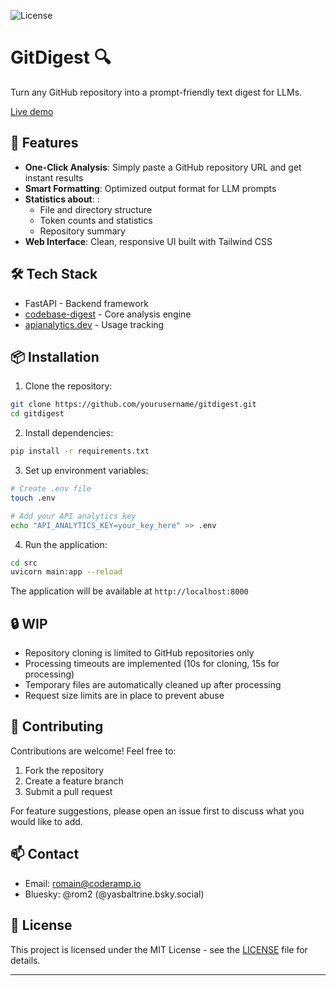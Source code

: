 ![License](https://img.shields.io/badge/license-MIT-blue.svg)
# GitDigest 🔍

Turn any GitHub repository into a prompt-friendly text digest for LLMs. 

[Live demo](https://gitdigest.dev/)

## 🚀 Features

- **One-Click Analysis**: Simply paste a GitHub repository URL and get instant results
- **Smart Formatting**: Optimized output format for LLM prompts
- **Statistics about**: :
  - File and directory structure
  - Token counts and statistics
  - Repository summary
- **Web Interface**: Clean, responsive UI built with Tailwind CSS

## 🛠️ Tech Stack

- FastAPI - Backend framework
- [codebase-digest](https://github.com/kamilstanuch/codebase-digest) - Core analysis engine
- [apianalytics.dev](https://www.apianalytics.dev/) - Usage tracking

## 📦 Installation

1. Clone the repository:
```bash
git clone https://github.com/yourusername/gitdigest.git
cd gitdigest
```

2. Install dependencies:
```bash
pip install -r requirements.txt
```

3. Set up environment variables:
```bash
# Create .env file
touch .env

# Add your API analytics key
echo "API_ANALYTICS_KEY=your_key_here" >> .env
```

4. Run the application:
```bash
cd src
uvicorn main:app --reload
```

The application will be available at `http://localhost:8000`


## 🔒 WIP

- Repository cloning is limited to GitHub repositories only
- Processing timeouts are implemented (10s for cloning, 15s for processing)
- Temporary files are automatically cleaned up after processing
- Request size limits are in place to prevent abuse

## 🤝 Contributing

Contributions are welcome! Feel free to:
1. Fork the repository
2. Create a feature branch
3. Submit a pull request

For feature suggestions, please open an issue first to discuss what you would like to add.

## 📫 Contact

- Email: romain@coderamp.io
- Bluesky: @rom2 (@yasbaltrine.bsky.social)

## 📄 License

This project is licensed under the MIT License - see the [LICENSE](LICENSE) file for details.

---


